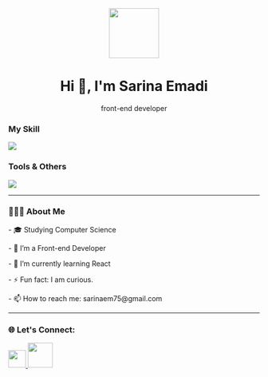 
<div id="header" align="center">
  <img src="https://i.giphy.com/media/v1.Y2lkPTc5MGI3NjExeXNoZWE4eDUxdWp6Mmx2cTZhZXRuYXAwc2UzcmFmeTllMHE0bnQ2YiZlcD12MV9pbnRlcm5hbF9naWZfYnlfaWQmY3Q9Zw/1XCcD9VLQZ2Io/giphy.gif" width="100" />
  <h1>Hi 👋, I'm Sarina Emadi</h1>
  <p> front-end developer</p>
</div>


<div>
  <h3>My Skill</h3>
<img src="https://skillicons.dev/icons?i=html,css,js,react,tailwind" />

</div>

<div>
  <h3>Tools & Others</h3>
<img src="https://skillicons.dev/icons?i=github" />

</div>

<hr />

<h3>👨🏻‍💻 About Me</h3>
<p>- 🎓 Studying Computer Science</p>
<p>- 🔭  I’m a Front-end Developer</p>
<p>- 🌱 I’m currently learning React</p>
<p>- ⚡ Fun fact: I am curious.</p>
<p>- 📫 How to reach me: sarinaem75@gmail.com</p>


<hr />

<div>
  <h3>🌐 Let's Connect:</h3>
  <div>
  <a href="https://www.linkedin.com/in/sarinaemadi/" rel="nofollow">
  <img width="35px" height="35px" src="https://camo.githubusercontent.com/d5c6417453009a135bfe449d2b4c9aa1b36088c412da500be1026212629ab41f/68747470733a2f2f63646e2e6a7364656c6976722e6e65742f67682f64657669636f6e732f64657669636f6e406c61746573742f69636f6e732f6c696e6b6564696e2f6c696e6b6564696e2d6f726967696e616c2e737667" data-canonical-src="https://cdn.jsdelivr.net/gh/devicons/devicon@latest/icons/linkedin/linkedin-original.svg" >
</a>
<a href="mailto:sarinaem75@gmail.com?subject=subject&cc=cc@example.com">
   <img src="https://camo.githubusercontent.com/c909a57cb8f99e2af1780b9107d7dca60a8538b006c4d4a77baffc8d126c1845/68747470733a2f2f696d672e69636f6e73382e636f6d2f706c6173746963696e652f3130302f3030303030302f676d61696c2e706e67" width="50" data-canonical-src="https://img.icons8.com/plasticine/100/000000/gmail.png" style="max-width: 100%;" />
 </a>
  </div>
</div>

<!--
**sarinaem/sarinaem** is a ✨ _special_ ✨ repository because its `README.md` (this file) appears on your GitHub profile.
<a href="https://img.shields.io/badge/LinkedIn-https%3A%2F%2Flinkedin.com%2Fin%2Fsarinaemadi-blue
"></a>

- 🤔 I’m looking for help 
https://i.giphy.com/media/v1.Y2lkPTc5MGI3NjExcHF0NWsyMnFmcXBvZnd1eTc5N3BrcnZ1NDRwanZlOXN1ZjlieGVubCZlcD12MV9pbnRlcm5hbF9naWZfYnlfaWQmY3Q9Zw/RbDKaczqWovIugyJmW/giphy.gif
<div>
  <a href="https://img.shields.io/badge/logo-javascript-blue?logo=javascript"></a>
</div>



-->
